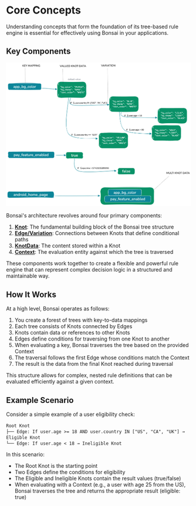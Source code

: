 # Core Concepts

Understanding concepts that form the foundation of its tree-based rule engine is essential for effectively using Bonsai in your applications.

## Key Components

![Bonsai Representation](../assets/bonsai_representation.png)

Bonsai's architecture revolves around four primary components:

1. [**Knot**](knot.md): The fundamental building block of the Bonsai tree structure
2. [**Edge/Variation**](edge.md): Connections between Knots that define conditional paths
3. [**KnotData**](knotdata.md): The content stored within a Knot
4. [**Context**](context.md): The evaluation entity against which the tree is traversed

These components work together to create a flexible and powerful rule engine that can represent complex decision logic in a structured and maintainable way.

## How It Works

At a high level, Bonsai operates as follows:

1. You create a forest of trees with key-to-data mappings
2. Each tree consists of Knots connected by Edges
3. Knots contain data or references to other Knots
4. Edges define conditions for traversing from one Knot to another
5. When evaluating a key, Bonsai traverses the tree based on the provided Context
6. The traversal follows the first Edge whose conditions match the Context
7. The result is the data from the final Knot reached during traversal

This structure allows for complex, nested rule definitions that can be evaluated efficiently against a given context.

## Example Scenario

Consider a simple example of a user eligibility check:

```
Root Knot
├── Edge: If user.age >= 18 AND user.country IN ["US", "CA", "UK"] → Eligible Knot
└── Edge: If user.age < 18 → Ineligible Knot
```

In this scenario:

- The Root Knot is the starting point
- Two Edges define the conditions for eligibility
- The Eligible and Ineligible Knots contain the result values (true/false)
- When evaluating with a Context (e.g., a user with age 25 from the US), Bonsai traverses the tree and returns the appropriate result (eligible: true)
